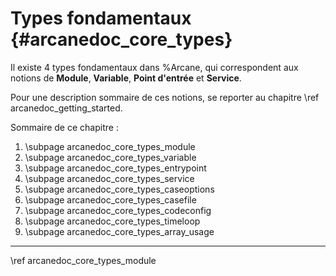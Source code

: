 # Types fondamentaux {#arcanedoc_core_types}

Il existe 4 types fondamentaux dans %Arcane, qui correspondent aux
notions de **Module**, **Variable**, **Point d'entrée** et **Service**.

Pour une description sommaire de ces notions, se reporter au chapitre \ref arcanedoc_getting_started.

Sommaire de ce chapitre :
1. \subpage arcanedoc_core_types_module
2. \subpage arcanedoc_core_types_variable
3. \subpage arcanedoc_core_types_entrypoint
4. \subpage arcanedoc_core_types_service
5. \subpage arcanedoc_core_types_caseoptions
6. \subpage arcanedoc_core_types_casefile
7. \subpage arcanedoc_core_types_codeconfig
8. \subpage arcanedoc_core_types_timeloop
9. \subpage arcanedoc_core_types_array_usage
____

<div class="section_buttons">
<span class="next_section_button">
\ref arcanedoc_core_types_module
</span>
</div>